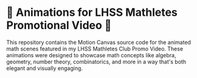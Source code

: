 # 🧮 Animations for LHSS Mathletes Promotional Video 🎥
This repository contains the Motion Canvas source code for the animated math scenes featured in my LHSS Mathletes Club Promo Video. These animations were designed to showcase math concepts like algebra, geometry, number theory, combinatorics, and more in a way that's both elegant and visually engaging.

